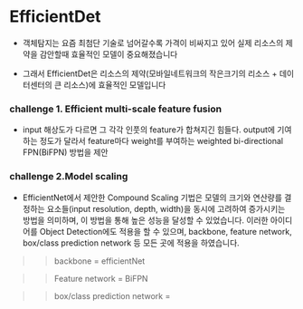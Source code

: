 # EfficientDet

- 객체탐지는 요즘 최첨단 기술로 넘어갈수록 가격이 비싸지고 있어 실제 리소스의 제약을 감안할때 효율적인 모델이 중요해졌습니다

- 그래서 EfficientDet은 리소스의 제약(모바일네트워크의 작은크기의 리소스 + 데이터센터의 큰 리소스)에 효율적인 모델입니다

### challenge 1. Efficient multi-scale feature fusion
- input 해상도가 다르면 그 각각 인풋의 feature가 합쳐지긴 힘들다. output에 기여하는 정도가 달라서 feature마다 weight를 부여하는  weighted bi-directional FPN(BiFPN) 방법을 제안 


### challenge 2.Model scaling 

- EfficientNet에서 제안한 Compound Scaling 기법은 모델의 크기와 연산량를 결정하는 요소들(input resolution, depth, width)을 동시에 고려하여 증가시키는 방법을 의미하며, 이 방법을 통해 높은 성능을 달성할 수 있었습니다. 이러한 아이디어를 Object Detection에도 적용을 할 수 있으며, backbone, feature network, box/class prediction network 등 모든 곳에 적용을 하였습니다.

>> backbone = efficientNet

>> Feature network =  BiFPN

>> box/class prediction network = 
 
